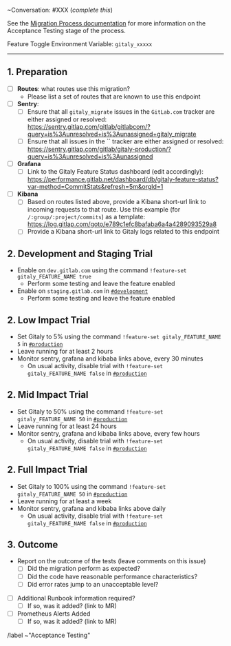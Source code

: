 ~Conversation: #XXX (*complete this*)

See the [Migration Process documentation](https://gitlab.com/gitlab-org/gitaly/blob/master/doc/MIGRATION_PROCESS.md#acceptance-testing-acceptance-testing) 
for more information on the Acceptance Testing stage of the process.

Feature Toggle Environment Variable: `gitaly_xxxxx`

--------------------------------------------------------------------------------

## 1. Preparation

- [ ] **Routes**: what routes use this migration?
  - Please list a set of routes that are known to use this endpoint
- [ ] **Sentry**: 
  - [ ] Ensure that all `gitaly_migrate` issues in the `GitLab.com` tracker are either assigned or resolved: https://sentry.gitlap.com/gitlab/gitlabcom/?query=is%3Aunresolved+is%3Aunassigned+gitaly_migrate
  - [ ] Ensure that all issues in the `` tracker are either assigned or resolved: https://sentry.gitlap.com/gitlab/gitaly-production/?query=is%3Aunresolved+is%3Aunassigned
- [ ] **Grafana**
  - [ ] Link to the Gitaly Feature Status dashboard (edit accordingly): https://performance.gitlab.net/dashboard/db/gitaly-feature-status?var-method=CommitStats&refresh=5m&orgId=1 
- [ ] **Kibana**
  - [ ] Based on routes listed above, provide a Kibana short-url link to incoming requests to that route. Use this example (for `/:group/:project/commits`) as a template: https://log.gitlap.com/goto/e789c1efc8bafaba6a4a4289093529a8
  - [ ] Provide a Kibana short-url link to Gitaly logs related to this endpoint

## 2. Development and Staging Trial

- Enable on `dev.gitlab.com` using the command `!feature-set gitaly_FEATURE_NAME true` 
  - Perform some testing and leave the feature enabled
- Enable on `staging.gitlab.com` in [`#development`](https://gitlab.slack.com/messages/C02PF508L/)
  - Perform some testing and leave the feature enabled

## 2. Low Impact Trial

- Set Gitaly to 5% using the command `!feature-set gitaly_FEATURE_NAME 5` in [`#production`](https://gitlab.slack.com/messages/C101F3796/)
- Leave running for at least 2 hours
- Monitor sentry, grafana and kibaba links above, every 30 minutes
  - On usual activity, disable trial with `!feature-set gitaly_FEATURE_NAME false` in [`#production`](https://gitlab.slack.com/messages/C101F3796/)

## 2. Mid Impact Trial

- Set Gitaly to 50% using the command `!feature-set gitaly_FEATURE_NAME 50` in [`#production`](https://gitlab.slack.com/messages/C101F3796/)
- Leave running for at least 24 hours
- Monitor sentry, grafana and kibaba links above, every few hours
  - On usual activity, disable trial with `!feature-set gitaly_FEATURE_NAME false` in [`#production`](https://gitlab.slack.com/messages/C101F3796/)


## 2. Full Impact Trial

- Set Gitaly to 100% using the command `!feature-set gitaly_FEATURE_NAME 50` in [`#production`](https://gitlab.slack.com/messages/C101F3796/)
- Leave running for at least a week
- Monitor sentry, grafana and kibaba links above daily
  - On usual activity, disable trial with `!feature-set gitaly_FEATURE_NAME false` in [`#production`](https://gitlab.slack.com/messages/C101F3796/)


## 3. Outcome

  - Report on the outcome of the tests (leave comments on this issue)
    - [ ] Did the migration perform as expected? 
    - [ ] Did the code have reasonable performance characteristics?
    - [ ] Did error rates jump to an unacceptable level?
    
  - [ ] Additional Runbook information required? 
    - [ ] If so, was it added? (link to MR)
  - [ ] Prometheus Alerts Added 
    - [ ] If so, was it added? (link to MR)

/label ~"Acceptance Testing"
